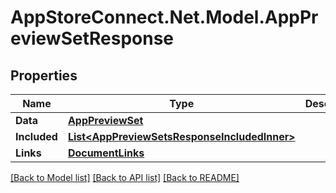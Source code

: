 # AppStoreConnect.Net.Model.AppPreviewSetResponse

## Properties

Name | Type | Description | Notes
------------ | ------------- | ------------- | -------------
**Data** | [**AppPreviewSet**](AppPreviewSet.md) |  | 
**Included** | [**List&lt;AppPreviewSetsResponseIncludedInner&gt;**](AppPreviewSetsResponseIncludedInner.md) |  | [optional] 
**Links** | [**DocumentLinks**](DocumentLinks.md) |  | 

[[Back to Model list]](../README.md#documentation-for-models) [[Back to API list]](../README.md#documentation-for-api-endpoints) [[Back to README]](../README.md)

